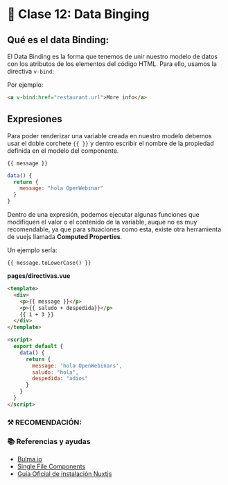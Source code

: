 # 📗 Clase 12: Data Binging

## Qué es el data Binding:

El Data Binding es la forma que tenemos de unir nuestro modelo de datos con los atributos de los elementos del código HTML. Para ello, usamos la directiva `v-bind`:

Por ejemplo: 

```html
<a v-bind:href="restaurant.url">More info</a>
```

## Expresiones

Para poder renderizar una variable creada en nuestro modelo debemos usar el doble corchete ``{{ }}`` y dentro escribir el nombre de la propiedad definida en el modelo del componente.

``{{ message }}``

```js
data() {
  return {
    message: "hola OpenWebinar"
  }
}
```

Dentro de una expresión, podemos ejecutar algunas funciones que modifiquen el valor o el contenido de la variable, auque no es muy recomendable, ya que para situaciones como esta, existe otra herramienta de vuejs llamada **Computed Properties**. 

Un ejemplo sería:

``{{ message.toLowerCase() }}``

**pages/directivas.vue**

```html
<template>
  <div>
    <p>{{ message }}</p>
    <p>{{ saludo + despedida}}</p>
    {{ 1 + 3 }}
  </div>
</template>

<script>
  export default {
    data() {
      return {
        message: 'hola OpenWebinars',
        saludo: "hola",
        despedida: "adios"
      }
    }
  }
</script>
```

### ⚒️ RECOMENDACIÓN:

### 📚 Referencias y ayudas

- [Bulma io](https://bulma.io/)
- [Single File Components](https://vuejs.org/v2/guide/single-file-components.html)
- [Guía Oficial de instalación Nuxtjs](https://nuxtjs.org/guide/installation)